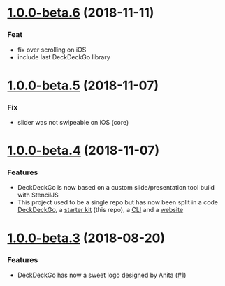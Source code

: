 <a name="1.0.0-beta.6"></a>
# [1.0.0-beta.6](https://github.com/fluster/deckdeckgo-starter/compare/v1.0.0-beta.5...v1.0.0-beta.6) (2018-11-11)

### Feat

* fix over scrolling on iOS
* include last DeckDeckGo library

<a name="1.0.0-beta.5"></a>
# [1.0.0-beta.5](https://github.com/fluster/deckdeckgo-starter/compare/v1.0.0-beta.4...v1.0.0-beta.5) (2018-11-07)

### Fix

* slider was not swipeable on iOS (core)

<a name="1.0.0-beta.4"></a>
# [1.0.0-beta.4](https://github.com/fluster/deckdeckgo-starter/compare/v1.0.0-beta.3...v1.0.0-beta.3) (2018-11-07)

### Features

* DeckDeckGo is now based on a custom slide/presentation tool build with StencilJS
* This project used to be a single repo but has now been split in a code [DeckDeckGo](https://github.com/fluster/deckdeckgo), a [starter kit](https://github.com/fluster/deckdeckgo-starter) (this repo), a [CLI](https://github.com/fluster/create-deckdeckgo) and a [website](https://github.com/fluster/deckdeckgo-website) 

<a name="1.0.0-beta.3"></a>
# [1.0.0-beta.3](https://github.com/fluster/deckdeckgo-starter/compare/v1.0.0-beta.2...v1.0.0-beta.3) (2018-08-20)

### Features

* DeckDeckGo has now a sweet logo designed by Anita ([#1](https://github.com/fluster/deckdeckgo-starter/issues/1))

